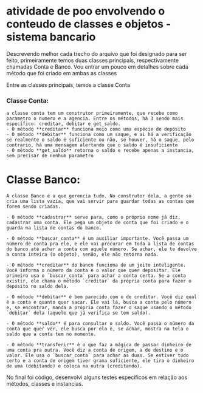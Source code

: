 # atividade de poo envolvendo o conteudo de classes e objetos - sistema bancario 

Descrevendo melhor cada trecho do arquivo que foi designado para ser feito, primeiramente temos duas classes principais, respectivamente chamadas Conta e Banco. Vou entrar um pouco em detalhes sobre cada método que foi criado em ambas as classes

Entre as classes principais, temos a classe Conta

### Classe Conta:
    a classe conta tem um construtor primeiramente, que recebe como parametro o numero e a agencia. Entre os métodos, há 3 sendo mais específico: creditar, debitar e get_saldo.
    - O método **creditar** funciona meio como uma espécie de depósito
    - O método **debitar** funciona como um saque, e ai há a verificação se realmente o saldo é suficiente ou não, se houver, há o saque, pelo contrario, há uma mensagem alertando que o saldo é insuficiente
    - O método **get_saldo** retorna o saldo e recebe apenas a instancia, sem precisar de nenhum parametro

# Classe Banco:
    A classe Banco é a que gerencia tudo. No construtor dela, a gente só cria uma lista vazia, que vai servir para guardar todas as contas que forem sendo criadas.

    - O método **cadastrar** serve para, como o próprio nome já diz, cadastrar uma conta. Ele pega um objeto de conta que foi criado e o guarda na lista de contas do banco.
    
    - O método **buscar_conta** é um auxiliar importante. Você passa um número de conta pra ele, e ele vai procurar em toda a lista de contas do banco até achar a conta com aquele número. Se achar, ele te devolve a conta inteira (o objeto), senão, ele não retorna nada.
    
    - O método **creditar** do banco funciona de um jeito inteligente. Você informa o número da conta e o valor que quer depositar. Ele primeiro usa o `buscar_conta` para achar a conta certa. Se a conta existir, ele chama o método `creditar` da própria conta para fazer o depósito no saldo dela.
    
    - O método **debitar** é bem parecido com o de creditar. Você diz qual é a conta e quanto quer sacar. Ele vai lá, busca a conta pelo número e, se encontrar, manda a própria conta fazer o saque usando o método `debitar` dela (aquele que já verifica se tem saldo).
    
    - O método **saldo** é para consultar o saldo. Você passa o número da conta que quer ver, ele busca por ela e, se achar, mostra na tela o saldo que a conta tem no momento.
    
    - O método **transferir** é o que faz a mágica de passar dinheiro de uma conta pra outra. Você diz a conta de origem, a de destino e o valor. Ele usa o `buscar_conta` para achar as duas. Se estiver tudo certo e a conta de origem tiver grana suficiente, ele tira o dinheiro de uma (debitando) e coloca na outra (creditando).

No final foi código, desenvolvi alguns testes específicos em relação aos métodos, classes e instancias.